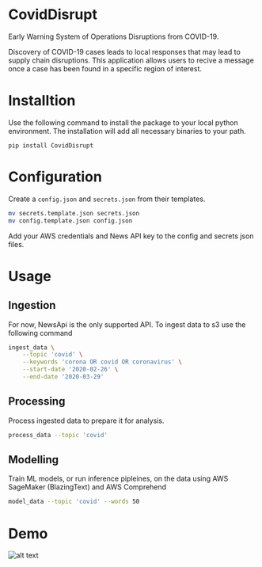 # CovidDisrupt
Early Warning System of Operations Disruptions from COVID-19.

Discovery of COVID-19 cases leads to local responses that may lead to supply chain disruptions. This application allows users to recive a message once a case has been found in a specific region of interest.

# Installtion
Use the following command to install the package to your local python environment. The installation will add all necessary binaries to your path.

`pip install CovidDisrupt`

# Configuration
Create a `config.json` and `secrets.json` from their templates.
```bash
mv secrets.template.json secrets.json
mv config.template.json config.json
```
Add your AWS credentials and News API key to the config and secrets json files.


# Usage
## Ingestion
For now, NewsApi is the only supported API. To ingest data to s3 use the following command
```bash
ingest_data \
    --topic 'covid' \
    --keywords 'corona OR covid OR coronavirus' \
    --start-date '2020-02-26' \
    --end-date '2020-03-29'
```
## Processing
Process ingested data to prepare it for analysis.
```bash
process_data --topic 'covid'
```
## Modelling
Train ML models, or run inference pipleines, on the data using AWS SageMaker (BlazingText) and AWS Comprehend
```bash
model_data --topic 'covid' --words 50
```
# Demo
![alt text](https://github.com/mleila/CovidDisrupt/blob/master/assets/giffs/dash_example.gif)

